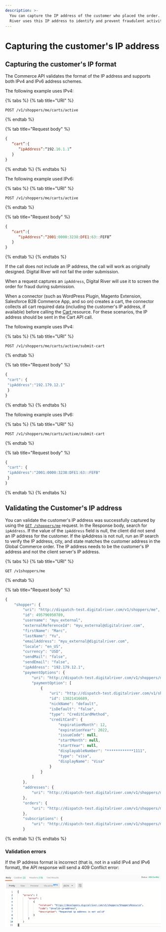 ```yaml
---
description: >-
  You can capture the IP address of the customer who placed the order.  Digital
  River uses this IP address to identify and prevent fraudulent activities.
---
```


# Capturing the customer's IP address

## Capturing the customer's IP format&#x20;

The Commerce API validates the format of the IP address and supports both IPv4 and IPv6 address schemes.

The following example uses IPv4:

{% tabs %}
{% tab title="URI" %}
```http
POST /v1/shoppers/me/carts/active
```
{% endtab %}

{% tab title="Request body" %}
```javascript
{
   “cart”:{
      “ipAddress”:“192.16.1.1”
   }
}
```
{% endtab %}
{% endtabs %}

The following example used IPv6:

{% tabs %}
{% tab title="URI" %}
```http
POST /v1/shoppers/me/carts/active
```
{% endtab %}

{% tab title="Request body" %}
```javascript
{
   “cart”:{
      “ipAddress”:“2001:0000:3238:DFE1:63::FEFB”
   }
}
```
{% endtab %}
{% endtabs %}

If the call does not include an IP address, the call will work as originally designed. Digital River will not fail the order submission.

When a request captures an `ipAddress`, Digital River will use it to screen the order for fraud during submission.

When a connector (such as WordPress Plugin, Magento Extension, Salesforce B2B Commerce App, and so on) creates a cart, the connector collects all cart required data (including the customer's IP address, if available) before calling the [Cart ](https://www.digitalriver.com/docs/commerce-api-reference/#tag/Apply-Shopper)resource. For these scenarios, the IP address should be sent in the Cart API call.

The following example uses IPv4:

{% tabs %}
{% tab title="URI" %}
```http
POST /v1/shoppers/me/carts/active/submit-cart
```
{% endtab %}

{% tab title="Request body" %}
```javascript
{
 "cart": {
 "ipAddress":"192.179.12.1"
 }
}
```
{% endtab %}
{% endtabs %}

The following example uses IPv6:

{% tabs %}
{% tab title="URI" %}
```http
POST /v1/shoppers/me/carts/active/submit-cart
```
{% endtab %}

{% tab title="Request body" %}
```javascript
{
 "cart": {
 "ipAddress":"2001:0000:3238:DFE1:63::FEFB"
 }
}
```
{% endtab %}
{% endtabs %}

## Validating the Customer's IP address

You can validate the customer's IP address was successfully captured by using the [`GET /shoppers/me`](https://www.digitalriver.com/docs/commerce-api-reference/#tag/Shoppers/paths/\~1v1\~1shoppers\~1me/get) request. In the Response body, search for `ipAddress`. If the value of the `ipAddress` field is null, the client did not send an IP address for the customer. If the ipAddress is not null, run an IP search to verify the IP address, city, and state matches the customer address in the Global Commerce order. The IP address needs to be the customer's IP address and not the client server's IP address.

{% tabs %}
{% tab title="URI" %}
```http
GET /v1shoppers/me 
```
{% endtab %}

{% tab title="Request body" %}
```javascript
{
    "shopper": {
        "uri": "http://dispatch-test.digitalriver.com/v1/shoppers/me",
        "id": 495796950789,
        "username": "myu_external",
        "externalReferenceId": "myu_external@digitalriver.com",
        "firstName": "Marc",
        "lastName": "Yu",
        "emailAddress": "myu_external@digitalriver.com",
        "locale": "en_US",
        "currency": "USD",
        "sendMail": "false",
        "sendEmail": "false",
        "ipAddress": "192.179.12.1",
        "paymentOptions": {
            "uri": "http://dispatch-test.digitalriver.com/v1/shoppers/me/payment-options",
            "paymentOption": [
                {
                    "uri": "http://dispatch-test.digitalriver.com/v1/shoppers/me/payment-options/13821416689",
                    "id": 13821416689,
                    "nickName": "default",
                    "isDefault": "false",
                    "type": "CreditCardMethod",
                    "creditCard": {
                        "expirationMonth": 12,
                        "expirationYear": 2022,
                        "issueCode": null,
                        "startMonth": null,
                        "startYear": null,
                        "displayableNumber": "************1111",
                        "type": "visa",
                        "displayName": "Visa"
                    }
                }
            ]
        },
        "addresses": {
            "uri": "http://dispatch-test.digitalriver.com/v1/shoppers/me/addresses"
        },
        "orders": {
            "uri": "http://dispatch-test.digitalriver.com/v1/shoppers/me/orders"
        },
        "subscriptions": {
            "uri": "http://dispatch-test.digitalriver.com/v1/shoppers/me/subscriptions"
        }
```
{% endtab %}
{% endtabs %}

### Validation errors

If the IP address format is incorrect (that is, not in a valid IPv4 and IPv6 format), the API response will send a 409 Conflict error:

![409 Conflict error](<../../.gitbook/assets/409-conflict-error-invalid-ip-address (2) (1) (1).png>)
